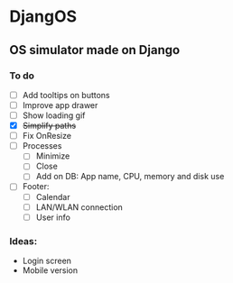 # DjangOS

## OS simulator made on Django

### To do

- [ ] Add tooltips on buttons
- [ ] Improve app drawer
- [ ] Show loading gif
- [x] ~~Simplify paths~~
- [ ] Fix OnResize
- [ ] Processes 
  - [ ] Minimize
  - [ ] Close
  - [ ] Add on DB: App name, CPU, memory and disk use
- [ ] Footer:
  - [ ] Calendar
  - [ ] LAN/WLAN connection
  - [ ] User info

### Ideas:
  * Login screen
  * Mobile version

